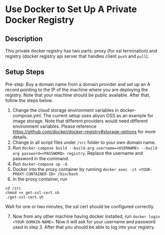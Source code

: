 # Use Docker to Set Up A Private Docker Registry

## Description

This private docker registry has two parts: proxy (for ssl termination) and registry (docker registry api server that handles client `push` and `pull`). 

## Setup Steps

Pre-step: Buy a domain name from a domain provider and set up an A record pointing to the IP of the machine where you are deploying the registry. Note that your machine should be public available. After that, follow the steps below.

1) Change the cloud storage environment variables in docker-compose.yml. The current setup uses aliyun OSS as an example for image storage. Note that different providers would need different environment variables. Please reference https://github.com/docker/docker-registry#storage-options for more details. 
2) Change <DOMAIN-NAME> in all script files under `/src` folder to your own domain name.
3) Run `docker-compose build --build-arg username=<USERNAME> --build-arg password=<PASSWORD> registry`. Replace the username and password in the command. 
4) Run `docker-compose up -d`.
5) Docker into the proxy container by running `docker exec -it <YOUR-PROXY-CONTAINER-ID> /bin/bash`
6) In the proxy container, run 
```
cd /src
chmod +x get-ssl-cert.sh
./get-ssl-cert.sh
```
Wait for one or two minutes, the ssl cert should be configured correctly.

7) Now from any other machine having docker installed, run `docker login <YOUR-DOMAIN-NAME>`. Now it will ask for your username and password used in step 3. After that you should be able to log into your registry.
